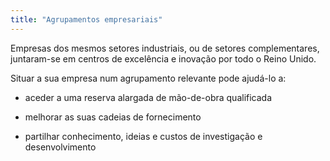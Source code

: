 ```yaml
---
title: "Agrupamentos empresariais"
---
```

Empresas dos mesmos setores industriais, ou de setores complementares, juntaram-se em centros de excelência e inovação por todo o Reino Unido. 

Situar a sua empresa num agrupamento relevante pode ajudá-lo a:

- aceder a uma reserva alargada de mão-de-obra qualificada

- melhorar as suas cadeias de fornecimento

- partilhar conhecimento, ideias e custos de investigação e desenvolvimento 

